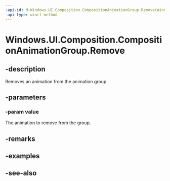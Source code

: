 ```yaml
---
-api-id: M:Windows.UI.Composition.CompositionAnimationGroup.Remove(Windows.UI.Composition.CompositionAnimation)
-api-type: winrt method
---
```


<!-- Method syntax
public void Remove(Windows.UI.Composition.CompositionAnimation value)
-->

# Windows.UI.Composition.CompositionAnimationGroup.Remove

## -description
Removes an animation from the animation group.



## -parameters
### -param value
The animation to remove from the group.

## -remarks

## -examples

## -see-also
